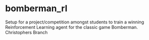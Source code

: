# bomberman_rl
Setup for a project/competition amongst students to train a winning Reinforcement Learning agent for the classic game Bomberman.
Christophers Branch